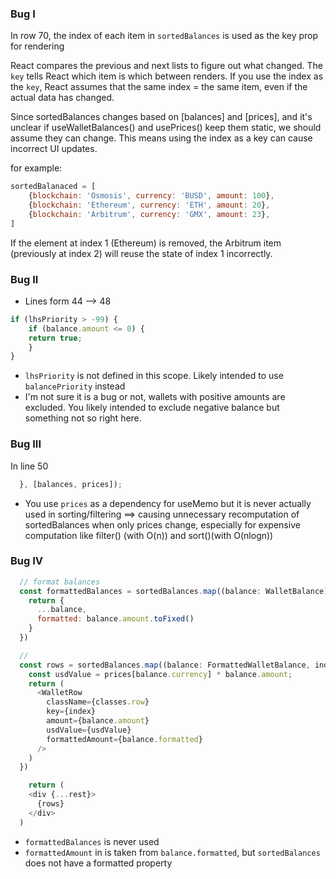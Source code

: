 ### Bug I
In row 70, the index of each item in `sortedBalances` is used as the key prop for rendering

React compares the previous and next lists to figure out what changed. The `key` tells React which item is which between renders. If you use the index as the `key`, React assumes that the same index = the same item, even if the actual data has changed.

Since sortedBalances changes based on [balances] and [prices], and it's unclear if useWalletBalances() and usePrices() keep them static, we should assume they can change. This means using the index as a key can cause incorrect UI updates.

for example:
```javascript
sortedBalanaced = [
    {blockchain: 'Osmosis', currency: 'BUSD', amount: 100},
    {blockchain: 'Ethereum', currency: 'ETH', amount: 20},
    {blockchain: 'Arbitrum', currency: 'GMX', amount: 23},
]
```
If the element at index 1 (Ethereum) is removed, the Arbitrum item (previously at index 2) will reuse the state of index 1 incorrectly.

### Bug II
- Lines form 44 --> 48
```javascript
if (lhsPriority > -99) {
    if (balance.amount <= 0) {
    return true;
    }
}
```
- `lhsPriority` is not defined in this scope. Likely intended to use `balancePriority` instead
- I'm not sure it is a bug or not, wallets with positive amounts are excluded. You likely intended to exclude negative balance but something not so right here.

### Bug III
In line 50
```javascript
  }, [balances, prices]);
```
- You use `prices` as a dependency for useMemo but it is never actually used in sorting/filtering ==> causing unnecessary recomputation of sortedBalances when only prices change, especially for expensive computation like filter() (with O(n)) and sort()(with O(nlogn))


### Bug IV
```javascript
  // format balances
  const formattedBalances = sortedBalances.map((balance: WalletBalance) => {
    return {
      ...balance,
      formatted: balance.amount.toFixed()
    }
  })

  //
  const rows = sortedBalances.map((balance: FormattedWalletBalance, index: number) => {
    const usdValue = prices[balance.currency] * balance.amount;
    return (
      <WalletRow 
        className={classes.row}
        key={index}
        amount={balance.amount}
        usdValue={usdValue}
        formattedAmount={balance.formatted}
      />
    )
  })

    return (
    <div {...rest}>
      {rows}
    </div>
  )
```
- `formattedBalances` is never used
- `formattedAmount` in <WalletRow> is taken from `balance.formatted`, but `sortedBalances` does not have a formatted property
